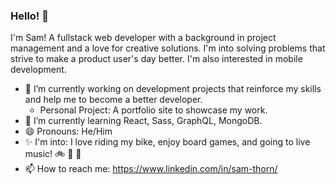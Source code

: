 ### Hello! 👋

I'm Sam! A fullstack web developer with a background in project management and a love for creative solutions. I'm into solving problems that strive to make a product user's day better. I'm also interested in mobile development. 

- 🔭 I’m currently working on development projects that reinforce my skills and help me to become a better developer. 
  - Personal Project: A portfolio site to showcase my work.
- 🌱 I’m currently learning React, Sass, GraphQL, MongoDB.
- 😄 Pronouns: He/Him
- :sparkles: I'm into: I love riding my bike, enjoy board games, and going to live music! :bike: :game_die: :guitar: 
- 📫 How to reach me: https://www.linkedin.com/in/sam-thorn/

<!--
**sam-thorn/sam-thorn** is a ✨ _special_ ✨ repository because its `README.md` (this file) appears on your GitHub profile.

Here are some ideas to get you started:


- 👯 I’m looking to collaborate on ...
- 🤔 I’m looking for help with ...
- 💬 Ask me about ...



-->
